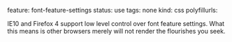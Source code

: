 feature: font-feature-settings
status: use
tags: none
kind: css
polyfillurls:

IE10 and Firefox 4 support low level control over font feature settings. What this means is other browsers merely will not render the flourishes you seek. 
